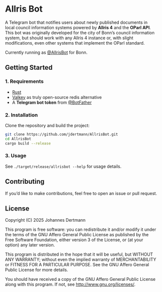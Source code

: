 # Allris Bot

A Telegram bot that notifies users about newly published documents in local council information systems powered by **Allris 4** and the **OParl API**. This bot was originally developed for the city of Bonn’s council information system, but should work with any Allris 4 instance or, with slight modifications, even other systems that implement the OParl standard.


Currently running as [@AllrisBot](https://t.me/AllrisBot) for Bonn.

## Getting Started

### 1. Requirements

- [Rust](https://www.rust-lang.org/tools/install)
- [Valkey](https://valkey.io/download/) as truly open-source redis alternative
- A **Telegram bot token** from [@BotFather](https://t.me/BotFather)

### 2. Installation

Clone the repository and build the project:

```bash
git clone https://github.com/jdertmann/AllrisBot.git
cd AllrisBot
cargo build --release
```

### 3. Usage

See `./target/release/allrisbot --help` for usage details.

## Contributing

If you’d like to make contributions, feel free to open an issue or pull request.

## License

Copyright (C) 2025 Johannes Dertmann

This program is free software: you can redistribute it and/or modify
it under the terms of the GNU Affero General Public License as published by
the Free Software Foundation, either version 3 of the License, or
(at your option) any later version.

This program is distributed in the hope that it will be useful,
but WITHOUT ANY WARRANTY; without even the implied warranty of
MERCHANTABILITY or FITNESS FOR A PARTICULAR PURPOSE.  See the
GNU Affero General Public License for more details.

You should have received a copy of the GNU Affero General Public License
along with this program.  If not, see <http://www.gnu.org/licenses/>.
